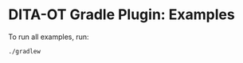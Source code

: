 DITA-OT Gradle Plugin: Examples
===============================

To run all examples, run:

```
./gradlew
```
